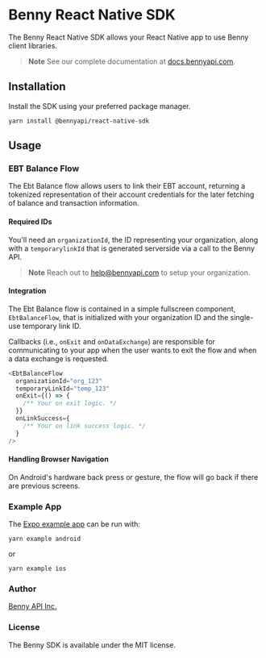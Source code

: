# Benny React Native SDK

The Benny React Native SDK allows your React Native app to use Benny client libraries.

> **Note**
> See our complete documentation at [docs.bennyapi.com](https://docs.bennyapi.com).

## Installation

Install the SDK using your preferred package manager.

```shell
yarn install @bennyapi/react-native-sdk
```

## Usage

### EBT Balance Flow

The Ebt Balance flow allows users to link their EBT account, returning a tokenized representation
of their account credentials for the later fetching of balance and transaction information.

#### Required IDs

You'll need an `organizationId`, the ID representing your organization, along with
a `temporarylinkId` that is generated serverside via a call to the Benny API.

> **Note**
> Reach out to [help@bennyapi.com](help@bennyapi.com) to setup your organization.

#### Integration

The Ebt Balance flow is contained in a simple fullscreen component, `EbtBalanceFlow`, that
is initialized with your organization ID and the single-use temporary link ID.

Callbacks (i.e., `onExit` and `onDataExchange`) are responsible for communicating to your app when the user wants to
exit the flow
and when a data exchange is requested.

```typescript jsx
<EbtBalanceFlow
  organizationId="org_123"
  temporaryLinkId="temp_123"
  onExit={() => {
    /** Your on exit logic. */
  }}
  onLinkSuccess={
    /** Your on link success logic. */
  }
/>
```

#### Handling Browser Navigation

On Android's hardware back press or gesture, the flow will go back if there are previous screens.

### Example App

The [Expo example app](example/src/App.tsx) can be run with:

```shell
yarn example android
```

or

```shell
yarn example ios
```

### Author

[Benny API Inc.](https://bennyapi.com)

### License

The Benny SDK is available under the MIT license.
